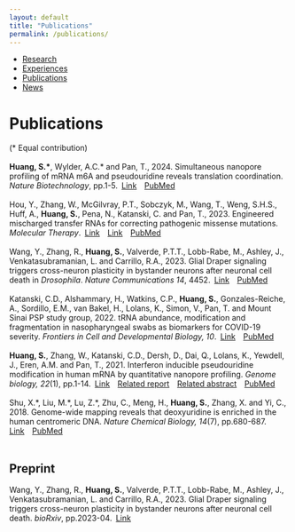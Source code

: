 ```yaml
---
layout: default
title: "Publications"
permalink: /publications/
---
```


* [Research](https://sihaohuanguc.github.io/research)
* [Experiences](https://sihaohuanguc.github.io/experiences)
* [Publications](https://sihaohuanguc.github.io/publications)
* [News](https://sihaohuanguc.github.io/news)

# Publications
(\* Equal contribution)
<br/>
<br/>
**Huang, S.\***, Wylder, A.C.\* and Pan, T., 2024. Simultaneous nanopore profiling of mRNA m6A and pseudouridine reveals translation coordination. *Nature Biotechnology*, pp.1-5.&ensp;[Link](https://www.nature.com/articles/s41587-024-02135-0)&emsp;[PubMed](https://pubmed.ncbi.nlm.nih.gov/38321115/)
<br/>
<br/>
Hou, Y., Zhang, W., McGilvray, P.T., Sobczyk, M., Wang, T., Weng, S.H.S., Huff, A., **Huang, S.**, Pena, N., Katanski, C. and Pan, T., 2023. Engineered mischarged transfer RNAs for correcting pathogenic missense mutations. *Molecular Therapy*.&ensp;[Link](https://www.sciencedirect.com/science/article/pii/S1525001623006780?dgcid=coauthor#appsec2)&emsp;[Link](https://www.cell.com/molecular-therapy-family/molecular-therapy/fulltext/S1525-0016(23)00678-0)&emsp;[PubMed](https://pubmed.ncbi.nlm.nih.gov/38104240/)
<br/>
<br/>
Wang, Y., Zhang, R., **Huang, S.**, Valverde, P.T.T., Lobb-Rabe, M., Ashley, J., Venkatasubramanian, L. and Carrillo, R.A., 2023. Glial Draper signaling triggers cross-neuron plasticity in bystander neurons after neuronal cell death in *Drosophila*. *Nature Communications 14*, 4452.&ensp;[Link](https://www.nature.com/articles/s41467-023-40142-y)&emsp;[PubMed](https://pubmed.ncbi.nlm.nih.gov/37488133/)
<br/>
<br/>
Katanski, C.D., Alshammary, H., Watkins, C.P., **Huang, S.**, Gonzales-Reiche, A., Sordillo, E.M., van Bakel, H., Lolans, K., Simon, V., Pan, T. and Mount Sinai PSP study group, 2022. tRNA abundance, modification and fragmentation in nasopharyngeal swabs as biomarkers for COVID-19 severity. *Frontiers in Cell and Developmental Biology, 10*.&ensp;[Link](https://www.frontiersin.org/articles/10.3389/fcell.2022.999351/full)&emsp;[PubMed](https://pubmed.ncbi.nlm.nih.gov/36393870/)
<br/>
<br/>
**Huang, S.**, Zhang, W., Katanski, C.D., Dersh, D., Dai, Q., Lolans, K., Yewdell, J., Eren, A.M. and Pan, T., 2021. Interferon inducible pseudouridine modification in human mRNA by quantitative nanopore profiling. *Genome biology, 22*(1), pp.1-14.&ensp;[Link](https://genomebiology.biomedcentral.com/articles/10.1186/s13059-021-02557-y)&emsp;[Related report](https://biologicalsciences.uchicago.edu/news/pseudouridine-sequencing-mrna-vaccines)&emsp;[Related abstract](https://faseb.onlinelibrary.wiley.com/doi/abs/10.1096/fasebj.2022.36.S1.L7600)&emsp;[PubMed](https://pubmed.ncbi.nlm.nih.gov/34872593/)
<br/>
<br/>
Shu, X.\*, Liu, M.\*, Lu, Z.\*, Zhu, C., Meng, H., **Huang, S.**, Zhang, X. and Yi, C., 2018. Genome-wide mapping reveals that deoxyuridine is enriched in the human centromeric DNA. *Nature Chemical Biology, 14*(7), pp.680-687.&ensp;[Link](https://www.nature.com/articles/s41589-018-0065-9)&emsp;[PubMed](https://pubmed.ncbi.nlm.nih.gov/29785056/)
<br/>
<br/>

## Preprint
Wang, Y., Zhang, R., **Huang, S.**, Valverde, P.T.T., Lobb-Rabe, M., Ashley, J., Venkatasubramanian, L. and Carrillo, R.A., 2023. Glial Draper signaling triggers cross-neuron plasticity in bystander neurons after neuronal cell death. *bioRxiv*, pp.2023-04.&ensp;[Link](https://www.biorxiv.org/content/10.1101/2023.04.09.536190v1.abstract)
